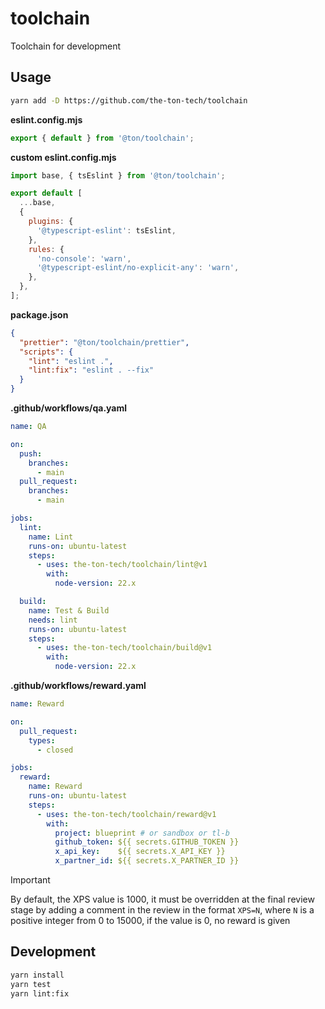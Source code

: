 # toolchain

Toolchain for development

## Usage

```bash
yarn add -D https://github.com/the-ton-tech/toolchain
```

**eslint.config.mjs**
```js
export { default } from '@ton/toolchain';
```

**custom eslint.config.mjs**
```js
import base, { tsEslint } from '@ton/toolchain';

export default [
  ...base,
  {
    plugins: {
      '@typescript-eslint': tsEslint,
    },
    rules: {
      'no-console': 'warn',
      '@typescript-eslint/no-explicit-any': 'warn',
    },
  },
];
```

**package.json**
```json
{
  "prettier": "@ton/toolchain/prettier",
  "scripts": {
    "lint": "eslint .",
    "lint:fix": "eslint . --fix"
  }
}
```

**.github/workflows/qa.yaml**
```yaml
name: QA

on:
  push:
    branches:
      - main
  pull_request:
    branches:
      - main

jobs:
  lint:
    name: Lint
    runs-on: ubuntu-latest
    steps:
      - uses: the-ton-tech/toolchain/lint@v1
        with:
          node-version: 22.x

  build:
    name: Test & Build
    needs: lint
    runs-on: ubuntu-latest
    steps:
      - uses: the-ton-tech/toolchain/build@v1
        with:
          node-version: 22.x
```

**.github/workflows/reward.yaml**
```yaml
name: Reward

on:
  pull_request:
    types:
      - closed

jobs:
  reward:
    name: Reward
    runs-on: ubuntu-latest
    steps:
      - uses: the-ton-tech/toolchain/reward@v1
        with:
          project: blueprint # or sandbox or tl-b 
          github_token: ${{ secrets.GITHUB_TOKEN }}
          x_api_key:    ${{ secrets.X_API_KEY }}
          x_partner_id: ${{ secrets.X_PARTNER_ID }}
```

> [!IMPORTANT]
> By default, the XPS value is 1000, it must be overridden at the final review stage by adding a comment in the review in the format `XPS=N`, where `N` is a positive integer from 0 to 15000, if the value is 0, no reward is given

## Development

```bash
yarn install
yarn test
yarn lint:fix
```
